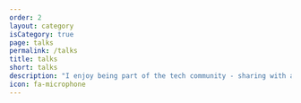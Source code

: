 ```yaml
---
order: 2
layout: category
isCategory: true
page: talks
permalink: /talks
title: talks
short: talks
description: "I enjoy being part of the tech community - sharing with and learning from others. I talk on topics related to Web Development and Machine Learning. If you have a speaking opportunity for me, please <a href='https://www.linkedin.com/in/akshatamohanty/' style='text-decoration: underline' target='_blank'>get in touch here</a>."
icon: fa-microphone
---
```

